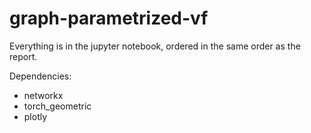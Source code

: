 # graph-parametrized-vf

Everything is in the jupyter notebook, ordered in the same order as the report.

Dependencies:

- networkx
- torch_geometric
- plotly
